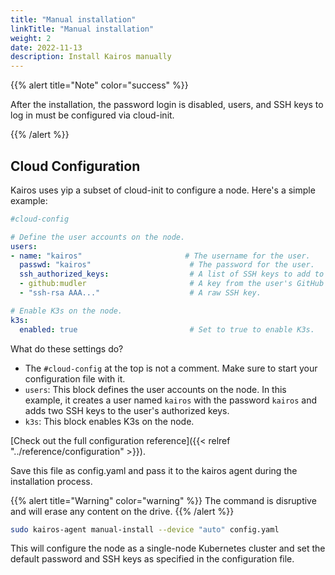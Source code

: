 ```yaml
---
title: "Manual installation"
linkTitle: "Manual installation"
weight: 2
date: 2022-11-13
description: Install Kairos manually
---
```


{{% alert title="Note" color="success" %}}

After the installation, the password login is disabled, users, and SSH keys to log in must be configured via cloud-init.

{{% /alert %}}


## Cloud Configuration

Kairos uses yip a subset of cloud-init to configure a node. Here's a simple example:

```yaml
#cloud-config

# Define the user accounts on the node.
users:
- name: "kairos"                       # The username for the user.
  passwd: "kairos"                      # The password for the user.
  ssh_authorized_keys:                  # A list of SSH keys to add to the user's authorized keys.
  - github:mudler                       # A key from the user's GitHub account.
  - "ssh-rsa AAA..."                    # A raw SSH key.

# Enable K3s on the node.
k3s:
  enabled: true                         # Set to true to enable K3s.
```

What do these settings do?

- The `#cloud-config` at the top is not a comment. Make sure to start your configuration file with it.
- `users`: This block defines the user accounts on the node. In this example, it creates a user named `kairos` with the password `kairos` and adds two SSH keys to the user's authorized keys.
- `k3s`: This block enables K3s on the node.

[Check out the full configuration reference]({{< relref "../reference/configuration" >}}).

Save this file as config.yaml and pass it to the kairos agent during the installation process.

{{% alert title="Warning" color="warning" %}}
The command is disruptive and will erase any content on the drive.
{{% /alert %}}

```bash
sudo kairos-agent manual-install --device "auto" config.yaml
```

This will configure the node as a single-node Kubernetes cluster and set the default password and SSH keys as specified in the configuration file.
